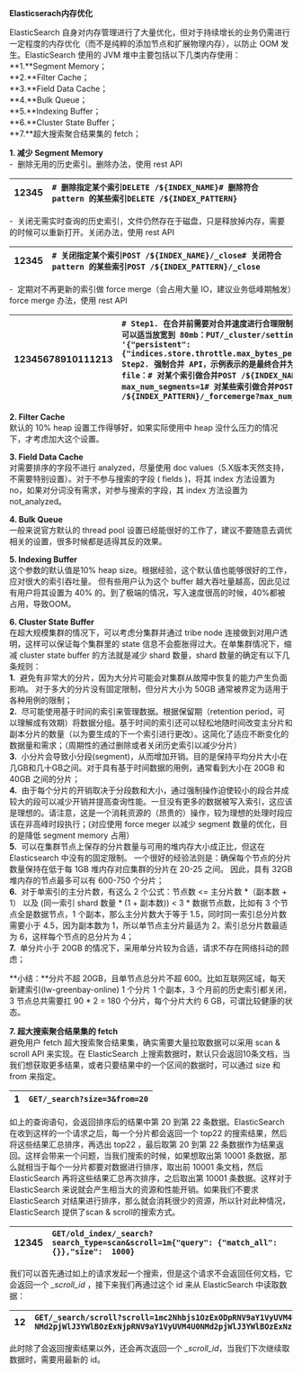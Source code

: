 **Elasticserach内存优化**

ElasticSearch 自身对内存管理进行了大量优化，但对于持续增长的业务仍需进行一定程度的内存优化（而不是纯粹的添加节点和扩展物理内存），以防止 OOM 发生。ElasticSearch 使用的 JVM 堆中主要包括以下几类内存使用：  
**1.**Segment Memory；  
**2.**Filter Cache；  
**3.**Field Data Cache；  
**4.**Bulk Queue；  
**5.**Indexing Buffer；  
**6.**Cluster State Buffer；  
**7.**超大搜索聚合结果集的 fetch；

**1. 减少 Segment Memory**  
-  删除无用的历史索引。删除办法，使用 rest API

| 12345 | `# 删除指定某个索引DELETE /${INDEX_NAME}# 删除符合 pattern 的某些索引DELETE /${INDEX_PATTERN}` |
| :--- | :--- |


-  关闭无需实时查询的历史索引，文件仍然存在于磁盘，只是释放掉内存，需要的时候可以重新打开。关闭办法，使用 rest API

| 12345 | `# 关闭指定某个索引POST /${INDEX_NAME}/_close# 关闭符合 pattern 的某些索引POST /${INDEX_PATTERN}/_close` |
| :--- | :--- |


-  定期对不再更新的索引做 force merge（会占用大量 IO，建议业务低峰期触发）force merge 办法，使用 rest API

| 12345678910111213 | `# Step1. 在合并前需要对合并速度进行合理限制，默认是 20mb，SSD可以适当放宽到 80mb：PUT/_cluster/settings-d '{"persistent": {"indices.store.throttle.max_bytes_per_sec":"20mb"}}'# Step2. 强制合并 API，示例表示的是最终合并为一个 segment file：# 对某个索引做合并POST /${INDEX_NAME}/_forcemerge?max_num_segments=1# 对某些索引做合并POST /${INDEX_PATTERN}/_forcemerge?max_num_segments=1` |
| :--- | :--- |


**2. Filter Cache**  
默认的 10% heap 设置工作得够好，如果实际使用中 heap 没什么压力的情况下，才考虑加大这个设置。

**3. Field Data Cache**  
对需要排序的字段不进行 analyzed，尽量使用 doc values（5.X版本天然支持，不需要特别设置）。对于不参与搜索的字段 \( fields \)，将其 index 方法设置为 no，如果对分词没有需求，对参与搜索的字段，其 index 方法设置为 not\_analyzed。

**4. Bulk Queue**  
一般来说官方默认的 thread pool 设置已经能很好的工作了，建议不要随意去调优相关的设置，很多时候都是适得其反的效果。

**5. Indexing Buffer**  
这个参数的默认值是10% heap size。根据经验，这个默认值也能够很好的工作，应对很大的索引吞吐量。 但有些用户认为这个 buffer 越大吞吐量越高，因此见过有用户将其设置为 40% 的。到了极端的情况，写入速度很高的时候，40%都被占用，导致OOM。

**6. Cluster State Buffer**  
在超大规模集群的情况下，可以考虑分集群并通过 tribe node 连接做到对用户透明，这样可以保证每个集群里的 state 信息不会膨胀得过大。在单集群情况下，缩减 cluster state buffer 的方法就是减少 shard 数量，shard 数量的确定有以下几条规则：  
**1.**  避免有非常大的分片，因为大分片可能会对集群从故障中恢复的能力产生负面影响。 对于多大的分片没有固定限制，但分片大小为 50GB 通常被界定为适用于各种用例的限制；  
**2.**  尽可能使用基于时间的索引来管理数据。根据保留期（retention period，可以理解成有效期）将数据分组。基于时间的索引还可以轻松地随时间改变主分片和副本分片的数量（以为要生成的下一个索引进行更改）。这简化了适应不断变化的数据量和需求；（周期性的通过删除或者关闭历史索引以减少分片）  
**3.**  小分片会导致小分段\(segment\)，从而增加开销。目的是保持平均分片大小在几GB和几十GB之间。对于具有基于时间数据的用例，通常看到大小在 20GB 和 40GB 之间的分片；  
**4.**  由于每个分片的开销取决于分段数和大小，通过强制操作迫使较小的段合并成较大的段可以减少开销并提高查询性能。一旦没有更多的数据被写入索引，这应该是理想的。请注意，这是一个消耗资源的（昂贵的）操作，较为理想的处理时段应该在非高峰时段执行；\(对应使用 force meger 以减少 segment 数量的优化，目的是降低 segment memory 占用）  
**5.**  可以在集群节点上保存的分片数量与可用的堆内存大小成正比，但这在 Elasticsearch 中没有的固定限制。 一个很好的经验法则是：确保每个节点的分片数量保持在低于每 1GB 堆内存对应集群的分片在 20-25 之间。 因此，具有 32GB 堆内存的节点最多可以有 600-750 个分片；  
**6.**  对于单索引的主分片数，有这么 2 个公式：节点数 &lt;= 主分片数 \*（副本数 + 1） 以及 \(同一索引 shard 数量 \* \(1 + 副本数\)\) &lt; 3 \* 数据节点数，比如有 3 个节点全是数据节点，1 个副本，那么主分片数大于等于 1.5，同时同一索引总分片数需要小于 4.5，因为副本数为 1，所以单节点主分片最适为 2，索引总分片数最适为 6，这样每个节点的总分片为 4；  
**7.**  单分片小于 20GB 的情况下，采用单分片较为合适，请求不存在网络抖动的顾虑；

**小结：**分片不超 20GB，且单节点总分片不超 600。比如互联网区域，每天新建索引\(lw-greenbay-online\) 1 个分片 1 个副本，3 个月前的历史索引都关闭，3 节点总共需要扛 90 \* 2 = 180 个分片，每个分片大约 6 GB，可谓比较健康的状态。

**7. 超大搜索聚合结果集的 fetch**  
避免用户 fetch 超大搜索聚合结果集，确实需要大量拉取数据可以采用 scan & scroll API 来实现。在 ElasticSearch 上搜索数据时，默认只会返回10条文档，当我们想获取更多结果，或者只要结果中的一个区间的数据时，可以通过 size 和 from 来指定。

| 1 | `GET/_search?size=3&from=20` |
| :--- | :--- |


如上的查询语句，会返回排序后的结果中第 20 到第 22 条数据。ElasticSearch 在收到这样的一个请求之后，每一个分片都会返回一个 top22 的搜索结果，然后将这些结果汇总排序，再选出 top22 ，最后取第 20 到第 22 条数据作为结果返回。这样会带来一个问题，当我们搜索的时候，如果想取出第 10001 条数据，那么就相当于每个一分片都要对数据进行排序，取出前 10001 条文档，然后 ElasticSearch 再将这些结果汇总再次排序，之后取出第 10001 条数据。这样对于 ElasticSearch 来说就会产生相当大的资源和性能开销。如果我们不要求 ElasticSearch 对结果进行排序，那么就会消耗很少的资源，所以针对此种情况，ElasticSearch 提供了scan & scroll的搜索方式。

| 12345 | `GET/old_index/_search?search_type=scan&scroll=1m{"query": {"match_all": {}},"size":  1000}` |
| :--- | :--- |


我们可以首先通过如上的请求发起一个搜索，但是这个请求不会返回任何文档，它会返回一个 _\_scroll\_id_ ，接下来我们再通过这个 id 来从 ElasticSearch 中读取数据：

| 12 | `GET/_search/scroll?scroll=1mc2Nhbjs1OzExODpRNV9aY1VyUVM4U0NMd2pjWlJ3YWlBOzExOTpRNV9aY1VyUVM4U0 NMd2pjWlJ3YWlBOzExNjpRNV9aY1VyUVM4U0NMd2pjWlJ3YWlBOzExNzpRNV9aY1VyUVM4U0NMd2pjWlJ3YWlBOzEyMDpRNV9aY1VyUVM4U0NMd2pjWlJ3YWlBOzE7dG90YWxfaGl0czoxOw==` |
| :--- | :--- |


此时除了会返回搜索结果以外，还会再次返回一个 _\_scroll\_id_，当我们下次继续取数据时，需要用最新的 id。

